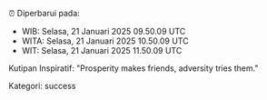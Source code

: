 ⏰ Diperbarui pada:
- WIB: Selasa, 21 Januari 2025 09.50.09 UTC
- WITA: Selasa, 21 Januari 2025 10.50.09 UTC
- WIT: Selasa, 21 Januari 2025 11.50.09 UTC

Kutipan Inspiratif:
"Prosperity makes friends, adversity tries them."


Kategori: success

